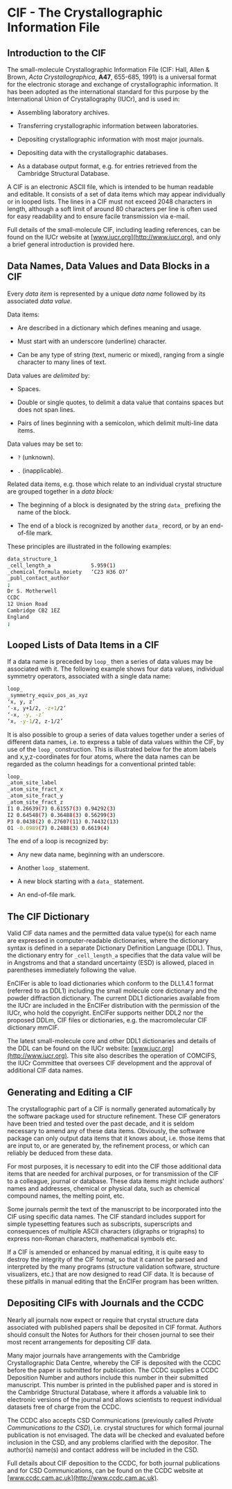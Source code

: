 # CIF - The Crystallographic Information File

## Introduction to the CIF

The small-molecule Crystallographic Information File (CIF: Hall, Allen &
Brown, *Acta Crystallographica*, **A47**, 655-685, 1991) is a universal
format for the electronic storage and exchange of crystallographic
information. It has been adopted as the international standard for this
purpose by the International Union of Crystallography (IUCr), and is
used in:

- Assembling laboratory archives.

- Transferring crystallographic information between laboratories.

- Depositing crystallographic information with most major journals.

- Depositing data with the crystallographic databases.

- As a database output format, e.g. for entries retrieved from the
    Cambridge Structural Database.

A CIF is an electronic ASCII file, which is intended to be human
readable and editable. It consists of a set of data items which may
appear individually or in looped lists. The lines in a CIF must not
exceed 2048 characters in length, although a soft limit of around 80
characters per line is often used for easy readability and to ensure
facile transmission via e-mail.

Full details of the small-molecule CIF, including leading references,
can be found on the IUCr website at [www.iucr.org](http://www.iucr.org),
and only a brief general introduction is provided here.

## Data Names, Data Values and Data Blocks in a CIF

Every *data item* is represented by a unique *data name* followed by its
associated *data value*.

Data items:

- Are described in a dictionary which defines meaning and usage.

- Must start with an underscore (underline) character.

- Can be any type of string (text, numeric or mixed), ranging from a
    single character to many lines of text.

Data values are *delimited* by:

- Spaces.

- Double or single quotes, to delimit a data value that contains
    spaces but does not span lines.

- Pairs of lines beginning with a semicolon, which delimit multi-line
    data items.

Data values may be set to:

- `?` (unknown).

- `.` (inapplicable).

Related data items, e.g. those which relate to an individual crystal
structure are grouped together in a *data block:*

- The beginning of a block is designated by the string `data_`
    prefixing the name of the block.

- The end of a block is recognized by another `data_` record, or by
    an end-of-file mark.

These principles are illustrated in the following examples:

```sh
data_structure_1
_cell_length_a             5.959(1)
_chemical_formula_moiety   ‘C23 H36 O7’
_publ_contact_author
;
Dr S. Motherwell
CCDC
12 Union Road
Cambridge CB2 1EZ
England
;
```

## Looped Lists of Data Items in a CIF

If a data name is preceded by `loop_` then a series of data values
may be associated with it. The following example shows four data values,
individual symmetry operators, associated with a single data name:

```sh
loop_
_symmetry_equiv_pos_as_xyz
‘x, y, z’
‘-x, y+1/2, -z+1/2’
‘-x, -y, -z’
‘x, -y-1/2, z-1/2’
```

It is also possible to group a series of data values together under a
series of different data names, i.e. to express a table of data values
within the CIF, by use of the `loop_` construction. This is
illustrated below for the atom labels and x,y,z-coordinates for four
atoms, where the data names can be regarded as the column headings for a
conventional printed table:

```sh
loop_
_atom_site_label
_atom_site_fract_x
_atom_site_fract_y
_atom_site_fract_z
I1 0.26639(7) 0.61557(3) 0.94292(3)
I2 0.64548(7) 0.36488(3) 0.56299(3)
P3 0.0438(2) 0.27607(11) 0.74432(13)
O1 -0.0989(7) 0.2488(3) 0.6619(4)
```

The end of a loop is recognized by:

- Any new data name, beginning with an underscore.

- Another `loop_` statement.

- A new block starting with a `data_` statement.

- An end-of-file mark.

## The CIF Dictionary

Valid CIF data names and the permitted data value type(s) for each name
are expressed in computer-readable dictionaries, where the dictionary
syntax is defined in a separate Dictionary Definition Language (DDL).
Thus, the dictionary entry for `_cell_length_a` specifies that the
data value will be in Angstroms and that a standard uncertainty (ESD) is
allowed, placed in parentheses immediately following the value.

EnCIFer is able to load dictionaries which conform to the DLL1.4.1
format (referred to as DDL1) including the small molecule core
dictionary and the powder diffraction dictionary. The current DDL1
dictionaries available from the IUCr are included in the EnCIFer
distribution with the permission of the IUCr, who hold the copyright.
EnCIFer supports neither DDL2 nor the proposed DDLm, CIF files or
dictionaries, e.g. the macromolecular CIF dictionary mmCIF.

The latest small-molecule core and other DDL1 dictionaries and details
of the DDL can be found on the IUCr website:
[www.iucr.org](http://www.iucr.org). This site also describes the
operation of COMCIFS, the IUCr Committee that oversees CIF development
and the approval of additional CIF data names.

## Generating and Editing a CIF

The crystallographic part of a CIF is normally generated automatically
by the software package used for structure refinement. These CIF
generators have been tried and tested over the past decade, and it is
seldom necessary to amend any of these data items. Obviously, the
software package can only output data items that it knows about, i.e.
those items that are input to, or are generated by, the refinement
process, or which can reliably be deduced from these data.

For most purposes, it is necessary to edit into the CIF those additional
data items that are needed for archival purposes, or for transmission of
the CIF to a colleague, journal or database. These data items might
include authors’ names and addresses, chemical or physical data, such as
chemical compound names, the melting point, etc.

Some journals permit the text of the manuscript to be incorporated into
the CIF using specific data names. The CIF standard includes support for
simple typesetting features such as subscripts, superscripts and
consequences of multiple ASCII characters (digraphs or trigraphs) to
express non-Roman characters, mathematical symbols etc.

If a CIF is amended or enhanced by manual editing, it is quite easy to
destroy the integrity of the CIF format, so that it cannot be parsed and
interpreted by the many programs (structure validation software,
structure visualizers, etc.) that are now designed to read CIF data. It
is because of these pitfalls in manual editing that the EnCIFer program
has been written.

## Depositing CIFs with Journals and the CCDC

Nearly all journals now expect or require that crystal structure data
associated with published papers shall be deposited in CIF format.
Authors should consult the Notes for Authors for their chosen journal to
see their most recent arrangements for depositing CIF data.

Many major journals have arrangements with the Cambridge
Crystallographic Data Centre, whereby the CIF is deposited with the CCDC
before the paper is submitted for publication. The CCDC supplies a CCDC
Deposition Number and authors include this number in their submitted
manuscript. This number is printed in the published paper and is stored
in the Cambridge Structural Database, where it affords a valuable link
to electronic versions of the journal and allows scientists to request
individual datasets free of charge from the CCDC.

The CCDC also accepts CSD Communications (previously called *Private
Communications to the CSD*), i.e. crystal structures for which formal
journal publication is not envisaged. The data will be checked and
evaluated before inclusion in the CSD, and any problems clarified with
the depositor. The author(s) name(s) and contact address will be
included in the CSD.

Full details about CIF deposition to the CCDC, for both journal
publications and for CSD Communications, can be found on the CCDC
website at [www.ccdc.cam.ac.uk](http://www.ccdc.cam.ac.uk).
